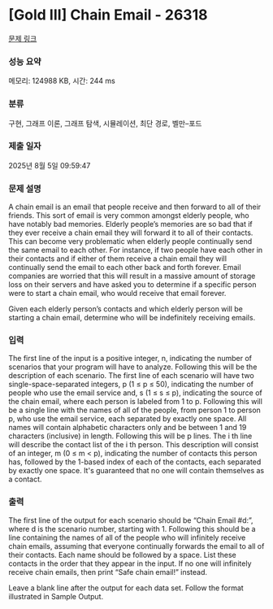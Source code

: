 # [Gold III] Chain Email - 26318 

[문제 링크](https://www.acmicpc.net/problem/26318) 

### 성능 요약

메모리: 124988 KB, 시간: 244 ms

### 분류

구현, 그래프 이론, 그래프 탐색, 시뮬레이션, 최단 경로, 벨만–포드

### 제출 일자

2025년 8월 5일 09:59:47

### 문제 설명

<p>A chain email is an email that people receive and then forward to all of their friends. This sort of email is very common amongst elderly people, who have notably bad memories. Elderly people’s memories are so bad that if they ever receive a chain email they will forward it to all of their contacts. This can become very problematic when elderly people continually send the same email to each other. For instance, if two people have each other in their contacts and if either of them receive a chain email they will continually send the email to each other back and forth forever. Email companies are worried that this will result in a massive amount of storage loss on their servers and have asked you to determine if a specific person were to start a chain email, who would receive that email forever.</p>

<p>Given each elderly person’s contacts and which elderly person will be starting a chain email, determine who will be indefinitely receiving emails.</p>

### 입력 

 <p>The first line of the input is a positive integer, n, indicating the number of scenarios that your program will have to analyze. Following this will be the description of each scenario. The first line of each scenario will have two single-space-separated integers, p (1 ≤ p ≤ 50), indicating the number of people who use the email service and, s (1 ≤ s ≤ p), indicating the source of the chain email, where each person is labeled from 1 to p. Following this will be a single line with the names of all of the people, from person 1 to person p, who use the email service, each separated by exactly one space. All names will contain alphabetic characters only and be between 1 and 19 characters (inclusive) in length. Following this will be p lines. The i th line will describe the contact list of the i th person. This description will consist of an integer, m (0 ≤ m < p), indicating the number of contacts this person has, followed by the 1-based index of each of the contacts, each separated by exactly one space. It's guaranteed that no one will contain themselves as a contact.</p>

### 출력 

 <p>The first line of the output for each scenario should be “Chain Email #d:”, where d is the scenario number, starting with 1. Following this should be a line containing the names of all of the people who will infinitely receive chain emails, assuming that everyone continually forwards the email to all of their contacts. Each name should be followed by a space. List these contacts in the order that they appear in the input. If no one will infinitely receive chain emails, then print “Safe chain email!” instead.</p>

<p>Leave a blank line after the output for each data set. Follow the format illustrated in Sample Output.</p>


